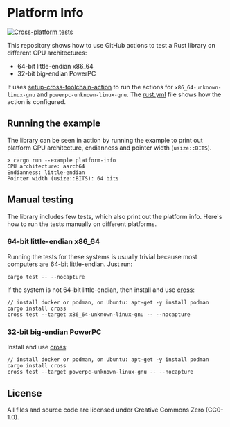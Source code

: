 
# Platform Info

[![Cross-platform tests](https://github.com/karip/platform-info/actions/workflows/rust.yml/badge.svg)](https://github.com/karip/platform-info/actions/workflows/rust.yml)

This repository shows how to use GitHub actions to test a Rust library
on different CPU architectures:

 - 64-bit little-endian x86_64
 - 32-bit big-endian PowerPC

It uses [setup-cross-toolchain-action](https://github.com/marketplace/actions/setup-toolchains-for-cross-compilation-and-cross-testing-for-rust) to run the actions for `x86_64-unknown-linux-gnu` and `powerpc-unknown-linux-gnu`.
The [rust.yml](.github/workflows/rust.yml) file shows how the action is configured.

## Running the example

The library can be seen in action by running the example to print out
platform CPU architecture, endianness and pointer width (`usize::BITS`).

    > cargo run --example platform-info
    CPU architecture: aarch64
    Endianness: little-endian
    Pointer width (usize::BITS): 64 bits

## Manual testing

The library includes few tests, which also print out the platform info.
Here's how to run the tests manually on different platforms.

### 64-bit little-endian x86_64

Running the tests for these systems is usually trivial because most computers are
64-bit little-endian. Just run:

    cargo test -- --nocapture

If the system is not 64-bit little-endian, then install and use [cross](https://github.com/cross-rs/cross):

    // install docker or podman, on Ubuntu: apt-get -y install podman
    cargo install cross
    cross test --target x86_64-unknown-linux-gnu -- --nocapture

### 32-bit big-endian PowerPC

Install and use [cross](https://github.com/cross-rs/cross):

    // install docker or podman, on Ubuntu: apt-get -y install podman
    cargo install cross
    cross test --target powerpc-unknown-linux-gnu -- --nocapture

## License

All files and source code are licensed under Creative Commons Zero (CC0-1.0).

